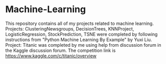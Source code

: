 # Machine-Learning
This repository contains all of my projects related to machine learning.
Projects: ClusteringNewsgroups, DecisionTrees, KNNProject, LogisticRegression, StockPrediction, TSNE were completed by following instructions from "Python Machine Learning By Example" by Yuxi Liu. 
Project: Titanic was completed by me using help from discussion forum in the Kaggle discussion forum. The competition link is https://www.kaggle.com/c/titanic/overview

